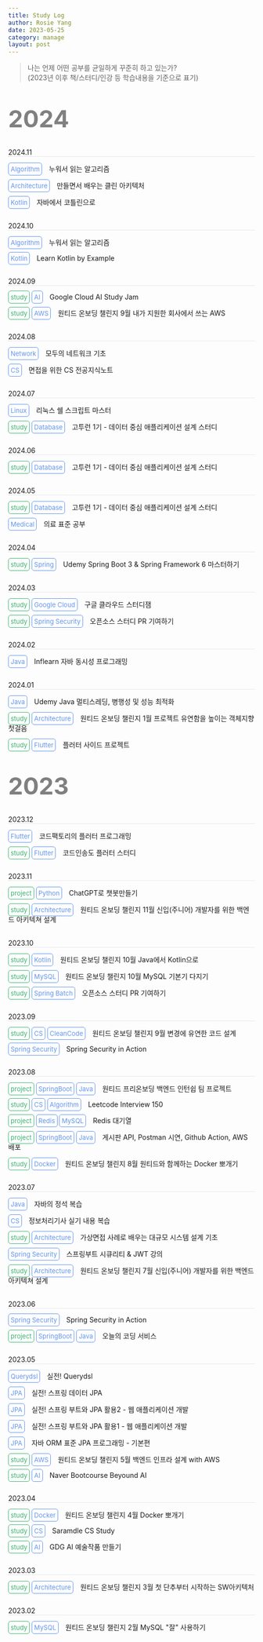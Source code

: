 ```yaml
---
title: Study Log
author: Rosie Yang
date: 2023-05-25
category: manage
layout: post
---
```


> 나는 언제 어떤 공부를 균일하게 꾸준히 하고 있는가?  
> (2023년 이후 책/스터디/인강 등 학습내용을 기준으로 표기)

<br>

<span style="font-size:3rem; color:gray; font-weight:bold">2024</span>

<span class="date">2024.11</span>

<span class="badge skill">Algorithm</span>
<span class="details">누워서 읽는 알고리즘</span>

<span class="badge skill">Architecture</span>
<span class="details">만들면서 배우는 클린 아키텍처</span>

<span class="badge skill">Kotlin</span>
<span class="details">자바에서 코틀린으로</span>

<span class="date">2024.10</span>

<span class="badge skill">Algorithm</span>
<span class="details">누워서 읽는 알고리즘</span>

<span class="badge skill">Kotlin</span>
<span class="details">Learn Kotlin by Example</span>

<span class="date">2024.09</span>

<span class="badge class">study</span>
<span class="badge skill">AI</span>
<span class="details">Google Cloud AI Study Jam</span>

<span class="badge class">study</span>
<span class="badge skill">AWS</span>
<span class="details">원티드 온보딩 챌린지 9월 내가 지원한 회사에서 쓰는 AWS</span>

<span class="date">2024.08</span>

<span class="badge skill">Network</span>
<span class="details">모두의 네트워크 기초</span>

<span class="badge skill">CS</span>
<span class="details">면접을 위한 CS 전공지식노트</span>

<span class="date">2024.07</span>

<span class="badge skill">Linux</span>
<span class="details">리눅스 쉘 스크립트 마스터</span>

<span class="badge class">study</span>
<span class="badge skill">Database</span>
<span class="details">고투런 1기 - 데이터 중심 애플리케이션 설계 스터디</span>


<span class="date">2024.06</span>

<span class="badge class">study</span>
<span class="badge skill">Database</span>
<span class="details">고투런 1기 - 데이터 중심 애플리케이션 설계 스터디</span>

<span class="date">2024.05</span>

<span class="badge class">study</span>
<span class="badge skill">Database</span>
<span class="details">고투런 1기 - 데이터 중심 애플리케이션 설계 스터디</span>

<span class="badge skill">Medical</span>
<span class="details">의료 표준 공부</span>

<span class="date">2024.04</span>

<span class="badge class">study</span>
<span class="badge skill">Spring</span>
<span class="details">Udemy Spring Boot 3 & Spring Framework 6 마스터하기</span>

<span class="date">2024.03</span>

<span class="badge class">study</span>
<span class="badge skill">Google Cloud</span>
<span class="details">구글 클라우드 스터디잼</span>

<span class="badge class">study</span>
<span class="badge skill">Spring Security</span>
<span class="details">오픈소스 스터디 PR 기여하기</span>

<span class="date">2024.02</span>

<span class="badge skill">Java</span>
<span class="details">Inflearn 자바 동시성 프로그래밍</span>

<span class="date">2024.01</span>

<span class="badge skill">Java</span>
<span class="details">Udemy Java 멀티스레딩, 병행성 및 성능 최적화</span>

<span class="badge class">study</span>
<span class="badge skill">Architecture</span>
<span class="details">원티드 온보딩 챌린지 1월 프로젝트 유연함을 높이는 객체지향 첫걸음</span>

<span class="badge class">study</span>
<span class="badge skill">Flutter</span>
<span class="details">플러터 사이드 프로젝트</span>

<br>

<span style="font-size:3rem; color:gray; font-weight:bold">2023</span>

<span class="date">2023.12</span>

<span class="badge skill">Flutter</span>
<span class="details">코드팩토리의 플러터 프로그래밍</span>

<span class="badge class">study</span>
<span class="badge skill">Flutter</span>
<span class="details">코드인송도 플러터 스터디</span>

<span class="date">2023.11</span>

<span class="badge class">project</span>
<span class="badge skill">Python</span>
<span class="details">ChatGPT로 챗봇만들기</span>

<span class="badge class">study</span>
<span class="badge skill">Architecture</span>
<span class="details">원티드 온보딩 챌린지 11월 신입(주니어) 개발자를 위한 백엔드 아키텍쳐 설계</span>

<span class="date">2023.10</span>

<span class="badge class">study</span>
<span class="badge skill">Kotlin</span>
<span class="details">원티드 온보딩 챌린지 10월 Java에서 Kotlin으로</span>

<span class="badge class">study</span>
<span class="badge skill">MySQL</span>
<span class="details">원티드 온보딩 챌린지 10월 MySQL 기본기 다지기</span>

<span class="badge class">study</span>
<span class="badge skill">Spring Batch</span>
<span class="details">오픈소스 스터디 PR 기여하기</span>

<span class="date">2023.09</span>

<span class="badge class">study</span>
<span class="badge skill">CS</span>
<span class="badge skill">CleanCode</span>
<span class="details">원티드 온보딩 챌린지 9월 변경에 유연한 코드 설계</span>

<span class="badge skill">Spring Security</span>
<span class="details">Spring Security in Action</span>

<span class="date">2023.08</span>

<span class="badge class">project</span>
<span class="badge skill">SpringBoot</span>
<span class="badge skill">Java</span>
<span class="details">원티드 프리온보딩 백엔드 인턴쉽 팀 프로젝트</span>

<span class="badge class">study</span>
<span class="badge skill">CS</span>
<span class="badge skill">Algorithm</span>
<span class="details">Leetcode Interview 150</span>

<span class="badge class">project</span>
<span class="badge skill">Redis</span>
<span class="badge skill">MySQL</span>
<span class="details">Redis 대기열</span>

<span class="badge class">project</span>
<span class="badge skill">SpringBoot</span>
<span class="badge skill">Java</span>
<span class="details">게시판 API, Postman 시연, Github Action, AWS 배포</span>

<span class="badge class">study</span>
<span class="badge skill">Docker</span>
<span class="details">원티드 온보딩 챌린지 8월 원티드와 함께하는 Docker 뽀개기</span>

<span class="date">2023.07</span>

<span class="badge skill">Java</span>
<span class="details">자바의 정석 복습</span>

<span class="badge skill">CS</span>
<span class="details">정보처리기사 실기 내용 복습</span>

<span class="badge class">study</span>
<span class="badge skill">Architecture</span>
<span class="details">가상면접 사례로 배우는 대규모 시스템 설계 기초</span>

<span class="badge skill">Spring Security</span>
<span class="details">스프링부트 시큐리티 & JWT 강의</span>

<span class="badge class">study</span>
<span class="badge skill">Architecture</span>
<span class="details">원티드 온보딩 챌린지 7월 신입(주니어) 개발자를 위한 백엔드 아키텍쳐 설계</span>

<span class="date">2023.06</span>

<span class="badge skill">Spring Security</span>
<span class="details">Spring Security in Action</span>

<span class="badge class">project</span>
<span class="badge skill">SpringBoot</span>
<span class="badge skill">Java</span>
<span class="details">오늘의 코딩 서비스</span>

<span class="date">2023.05</span>

<span class="badge skill">Querydsl</span>
<span class="details">실전! Querydsl</span>

<span class="badge skill">JPA</span>
<span class="details">실전! 스프링 데이터 JPA</span>

<span class="badge skill">JPA</span>
<span class="details">실전! 스프링 부트와 JPA 활용2 - 웹 애플리케이션 개발</span>

<span class="badge skill">JPA</span>
<span class="details">실전! 스프링 부트와 JPA 활용1 - 웹 애플리케이션 개발</span>

<span class="badge skill">JPA</span>
<span class="details">자바 ORM 표준 JPA 프로그래밍 - 기본편</span>

<span class="badge class">study</span>
<span class="badge skill">AWS</span>
<span class="details">원티드 온보딩 챌린지 5월 백엔드 인프라 설계 with AWS</span>

<span class="badge class">study</span>
<span class="badge skill">AI</span>
<span class="details">Naver Bootcourse Beyound AI</span>

<span class="date">2023.04</span>

<span class="badge class">study</span>
<span class="badge skill">Docker</span>
<span class="details">원티드 온보딩 챌린지 4월 Docker 뽀개기</span>

<span class="badge class">study</span>
<span class="badge skill">CS</span>
<span class="details">Saramdle CS Study</span>

<span class="badge class">study</span>
<span class="badge skill">AI</span>
<span class="details">GDG AI 예술작품 만들기</span>

<span class="date">2023.03</span>

<span class="badge class">study</span>
<span class="badge skill">Architecture</span>
<span class="details">원티드 온보딩 챌린지 3월 첫 단추부터 시작하는 SW아키텍처</span>

<span class="date">2023.02</span>

<span class="badge class">study</span>
<span class="badge skill">MySQL</span>
<span class="details">원티드 온보딩 챌린지 2월 MySQL "잘" 사용하기</span>

<style>
.date{
    display: block;
    margin-top: 30px;
    margin-bottom: 10px;
    border-bottom: 1px dotted lightgray;
}
.badge{
    border-radius: 5px;
    padding: 4px;
    font-size: small;
}
.details{
    margin-left: 10px;
}
.class{
    border: 1px solid mediumseagreen;
    color: mediumseagreen;
}
.skill{
    border: 1px solid cornflowerblue;
    color: cornflowerblue;
}
.backend{
    
}
</style>


<div style="padding:3px; margin:200px 0;"></div>   
